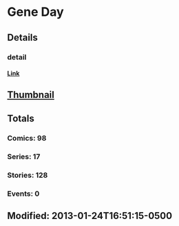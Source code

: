 # Gene  Day 
## Details
### detail
#### [Link](http://marvel.com/comics/creators/2010/gene_day?utm_campaign=apiRef&utm_source=225578a89fc76f3d20fbffda5d17a88d)
## [Thumbnail](http://i.annihil.us/u/prod/marvel/i/mg/b/40/image_not_available.jpg)
## Totals
### Comics: 98
### Series: 17
### Stories: 128
### Events: 0
## Modified: 2013-01-24T16:51:15-0500
